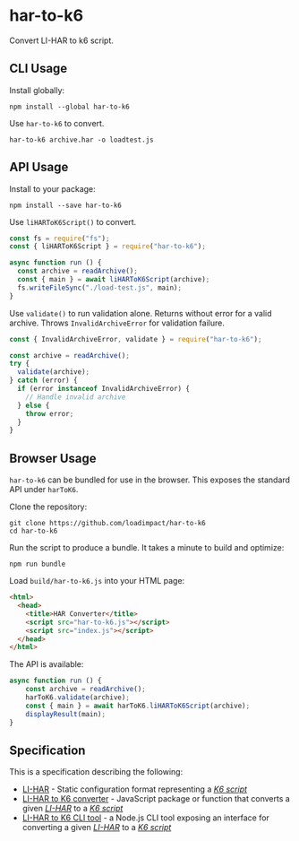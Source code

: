 # har-to-k6

Convert LI-HAR to k6 script.

## CLI Usage

Install globally:

```shell
npm install --global har-to-k6
```

Use `har-to-k6` to convert.

```shell
har-to-k6 archive.har -o loadtest.js
```

## API Usage

Install to your package:

```shell
npm install --save har-to-k6
```

Use `liHARToK6Script()` to convert.

```js
const fs = require("fs");
const { liHARToK6Script } = require("har-to-k6");

async function run () {
  const archive = readArchive();
  const { main } = await liHARToK6Script(archive);
  fs.writeFileSync("./load-test.js", main);
}
```

Use `validate()` to run validation alone. Returns without error for a valid
archive. Throws `InvalidArchiveError` for validation failure.

```js
const { InvalidArchiveError, validate } = require("har-to-k6");

const archive = readArchive();
try {
  validate(archive);
} catch (error) {
  if (error instanceof InvalidArchiveError) {
    // Handle invalid archive
  } else {
    throw error;
  }
}
```

## Browser Usage

`har-to-k6` can be bundled for use in the browser. This exposes the standard
API under `harToK6`.

Clone the repository:

```shell
git clone https://github.com/loadimpact/har-to-k6
cd har-to-k6
```

Run the script to produce a bundle. It takes a minute to build and optimize:

```shell
npm run bundle
```

Load `build/har-to-k6.js` into your HTML page:

```html
<html>
  <head>
    <title>HAR Converter</title>
    <script src="har-to-k6.js"></script>
    <script src="index.js"></script>
  </head>
</html>
```

The API is available:

```js
async function run () {
    const archive = readArchive();
    harToK6.validate(archive);
    const { main } = await harToK6.liHARToK6Script(archive);
    displayResult(main);
}
```

## Specification

This is a specification describing the following:
- [LI-HAR](li-har.spec.md) - Static configuration format representing a
  [_K6 script_](https://docs.k6.io/docs)
- [LI-HAR to K6 converter](converter.spec.md) - JavaScript package or function
  that converts a given [_LI-HAR_](li-har.spec.md) to a
  [_K6 script_](https://docs.k6.io/docs)
- [LI-HAR to K6 CLI tool](cli-tool.spec.md) - a Node.js CLI tool exposing an
  interface for converting a given [_LI-HAR_](li-har.spec.md) to a
  [_K6 script_](https://docs.k6.io/docs)
